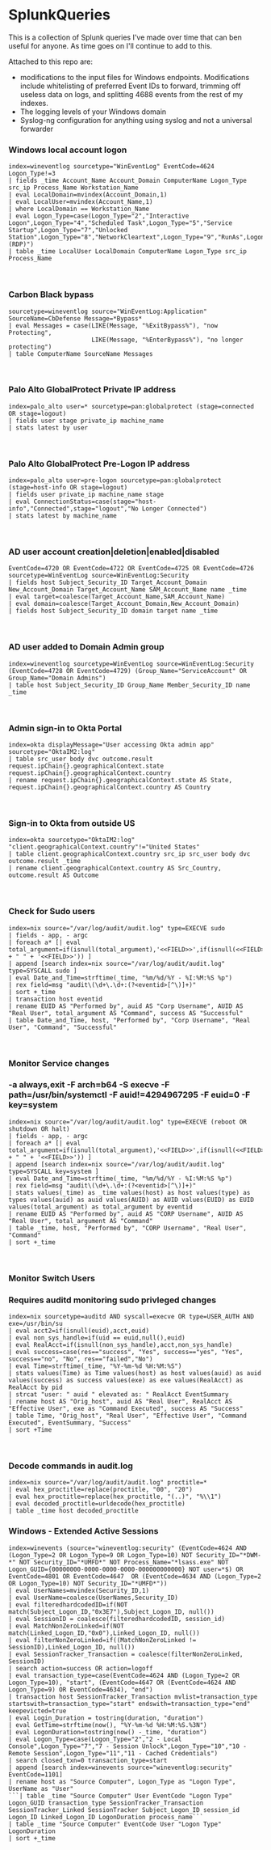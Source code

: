 # SplunkQueries

This is a collection of Splunk queries I've made over time that can ben useful for anyone. As time goes on I'll continue to add to this.

Attached to this repo are:
 - modifications to the input files for Windows endpoints. Modifications include whitelisting of preferred Event IDs to forward, trimming off useless data on logs, and splitting 4688 events from the rest of my indexes. 
 - The logging levels of your Windows domain
 - Syslog-ng configuration for anything using syslog and not a universal forwarder

### Windows local account logon
```
index=wineventlog sourcetype="WinEventLog" EventCode=4624 Logon_Type!=3
| fields _time Account_Name Account_Domain ComputerName Logon_Type src_ip Process_Name Workstation_Name
| eval LocalDomain=mvindex(Account_Domain,1)
| eval LocalUser=mvindex(Account_Name,1)
| where LocalDomain == Workstation_Name
| eval Logon_Type=case(Logon_Type="2","Interactive Logon",Logon_Type="4","Scheduled Task",Logon_Type="5","Service Startup",Logon_Type="7","Unlocked Station",Logon_Type="8","NetworkCleartext",Logon_Type="9","RunAs",Logon_Type="10","RemoteInteractive (RDP)")
| table _time LocalUser LocalDomain ComputerName Logon_Type src_ip Process_Name
```
<br />

### Carbon Black bypass  
```
sourcetype=wineventlog source="WinEventLog:Application" SourceName=CbDefense Message=*Bypass*
| eval Messages = case(LIKE(Message, "%ExitBypass%"), "now Protecting",
                       LIKE(Message, "%EnterBypass%"), "no longer protecting")
| table ComputerName SourceName Messages
```
<br />

### Palo Alto GlobalProtect Private IP address
```
index=palo_alto user=* sourcetype=pan:globalprotect (stage=connected OR stage=logout)
| fields user stage private_ip machine_name
| stats latest by user
```
<br />

### Palo Alto GlobalProtect Pre-Logon IP address
```
index=palo_alto user=pre-logon sourcetype=pan:globalprotect (stage=host-info OR stage=logout)
| fields user private_ip machine_name stage
| eval ConnectionStatus=case(stage="host-info","Connected",stage="logout","No Longer Connected")
| stats latest by machine_name
```
<br />

### AD user account creation|deletion|enabled|disabled
```
EventCode=4720 OR EventCode=4722 OR EventCode=4725 OR EventCode=4726 sourcetype=WinEventLog source=WinEventLog:Security
| fields host Subject_Security_ID Target_Account_Domain New_Account_Domain Target_Account_Name SAM_Account_Name name _time
| eval target=coalesce(Target_Account_Name,SAM_Account_Name)
| eval domain=coalesce(Target_Account_Domain,New_Account_Domain)
| fields host Subject_Security_ID domain target name _time
```
<br />

### AD user added to Domain Admin group
```
index=wineventlog sourcetype=WinEventLog source=WinEventLog:Security (EventCode=4728 OR EventCode=4729) (Group_Name="ServiceAccount" OR Group_Name="Domain Admins")
| table host Subject_Security_ID Group_Name Member_Security_ID name _time
```
<br />

### Admin sign-in to Okta Portal
```
index=okta displayMessage="User accessing Okta admin app" sourcetype="OktaIM2:log"
| table src_user body dvc outcome.result request.ipChain{}.geographicalContext.state request.ipChain{}.geographicalContext.country
| rename request.ipChain{}.geographicalContext.state AS State, request.ipChain{}.geographicalContext.country AS Country
```
<br />

### Sign-in to Okta from outside US
```
index=okta sourcetype="OktaIM2:log" "client.geographicalContext.country"!="United States"
| table client.geographicalContext.country src_ip src_user body dvc outcome.result _time
| rename client.geographicalContext.country AS Src_Country, outcome.result AS Outcome
```

<br />

### Check for Sudo users
```
index=nix source="/var/log/audit/audit.log" type=EXECVE sudo
| fields - app, - argc
| foreach a* [| eval total_argument=if(isnull(total_argument),'<<FIELD>>',if(isnull(<<FIELD>>),total_argument,total_argument + " " + '<<FIELD>>')) ]
| append [search index=nix source="/var/log/audit/audit.log" type=SYSCALL sudo ]
| eval Date_and_Time=strftime(_time, "%m/%d/%Y - %I:%M:%S %p") 
| rex field=msg "audit\(\d+\.\d+:(?<eventid>[^\)]+)"
| sort +_time
| transaction host eventid
| rename EUID AS "Performed by", auid AS "Corp Username", AUID AS "Real User", total_argument AS "Command", success AS "Successful"
| table Date_and_Time, host, "Performed by", "Corp Username", "Real User", "Command", "Successful"
```
<br />

### Monitor Service changes
### -a always,exit -F arch=b64 -S execve -F path=/usr/bin/systemctl -F auid!=4294967295 -F euid=0 -F key=system
```
index=nix source="/var/log/audit/audit.log" type=EXECVE (reboot OR shutdown OR halt)
| fields - app, - argc
| foreach a* [| eval total_argument=if(isnull(total_argument),'<<FIELD>>',if(isnull(<<FIELD>>),total_argument,total_argument + " " + '<<FIELD>>')) ]
| append [search index=nix source="/var/log/audit/audit.log" type=SYSCALL key=system ]
| eval Date_and_Time=strftime(_time, "%m/%d/%Y - %I:%M:%S %p") 
| rex field=msg "audit\(\d+\.\d+:(?<eventid>[^\)]+)"
| stats values(_time) as _time values(host) as host values(type) as types values(auid) as auid values(AUID) as AUID values(EUID) as EUID values(total_argument) as total_argument by eventid
| rename EUID AS "Performed by", auid AS "CORP Username", AUID AS "Real User", total_argument AS "Command"
| table _time, host, "Performed by", "CORP Username", "Real User", "Command"
| sort +_time
```
<br />

### Monitor Switch Users
### Requires auditd monitoring sudo privleged changes
```
index=nix sourcetype=auditd AND syscall=execve OR type=USER_AUTH AND exe=/usr/bin/su
| eval acct2=if(isnull(euid),acct,euid)
| eval non_sys_handle=if(uid == euid,null(),euid)
| eval RealAcct=if(isnull(non_sys_handle),acct,non_sys_handle)
| eval success=case(res=="success", "Yes", success=="yes", "Yes", success=="no", "No", res=="failed","No") 
| eval Time=strftime(_time, "%Y-%m-%d %H:%M:%S") 
| stats values(Time) as Time values(host) as host values(auid) as auid values(success) as success values(exe) as exe values(RealAcct) as RealAcct by pid
| strcat "user: " auid " elevated as: " RealAcct EventSummary
| rename host AS "Orig_host", auid AS "Real User", RealAcct AS "Effective User", exe as "Command Executed", success AS "Success"
| table Time, "Orig_host", "Real User", "Effective User", "Command Executed", EventSummary, "Success"
| sort +Time
```
<br />

### Decode commands in audit.log
```
index=nix source="/var/log/audit/audit.log" proctitle=*
| eval hex_proctitle=replace(proctitle, "00", "20")
| eval hex_proctitle=replace(hex_proctitle, "(..)", "%\\1")
| eval decoded_proctitle=urldecode(hex_proctitle)
| table _time host decoded_proctitle
```
### Windows - Extended Active Sessions
```
index=winevents (source="wineventlog:security" (EventCode=4624 AND (Logon_Type=2 OR Logon_Type=9 OR Logon_Type=10) NOT Security_ID="*DWM-*" NOT Security_ID="*UMFD*" NOT Process_Name="*lsass.exe" NOT Logon_GUID={00000000-0000-0000-0000-000000000000} NOT user=*$) OR EventCode=4801 OR EventCode=4647  OR (EventCode=4634 AND (Logon_Type=2 OR Logon_Type=10) NOT Security_ID="*UMFD*"))
| eval UserNames=mvindex(Security_ID,1)
| eval UserName=coalesce(UserNames,Security_ID)
| eval filteredhardcodedID=if(NOT match(Subject_Logon_ID,"0x3E7"),Subject_Logon_ID, null())
| eval SessionID = coalesce(filteredhardcodedID, session_id)
| eval MatchNonZeroLinked=if(NOT match(Linked_Logon_ID,"0x0"),Linked_Logon_ID, null())
| eval filterNonZeroLinked=if((MatchNonZeroLinked != SessionID),Linked_Logon_ID, null())
| eval SessionTracker_Transaction = coalesce(filterNonZeroLinked, SessionID)
| search action=success OR action=logoff
| eval transaction_type=case(EventCode=4624 AND (Logon_Type=2 OR Logon_Type=10), "start", (EventCode=4647 OR (EventCode=4624 AND Logon_Type=9) OR EventCode=4634), "end")
| transaction host SessionTracker_Transaction mvlist=transaction_type startswith=transaction_type="start" endswith=transaction_type="end" keepevicted=true
| eval Login_Duration = tostring(duration, "duration")
| eval GetTime=strftime(now(), "%Y-%m-%d %H:%M:%S.%3N")
| eval LogonDuration=tostring(now() -_time, "duration")
| eval Logon_Type=case(Logon_Type="2","2 - Local Console",Logon_Type="7","7 - Session Unlock",Logon_Type="10","10 - Remote Session",Logon_Type="11","11 - Cached Credentials")
| search closed_txn=0 transaction_type=start
| append [search index=winevents source="wineventlog:security" EventCode=1101]
| rename host as "Source Computer", Logon_Type as "Logon Type", UserName as "User"
```| table _time "Source Computer" User EventCode "Logon Type" Logon_GUID transaction_type SessionTracker_Transaction SessionTracker_Linked SessionTracker Subject_Logon_ID session_id Logon_ID Linked_Logon_ID LogonDuration process_name```
| table _time "Source Computer" EventCode User "Logon Type" LogonDuration
| sort +_time
```
